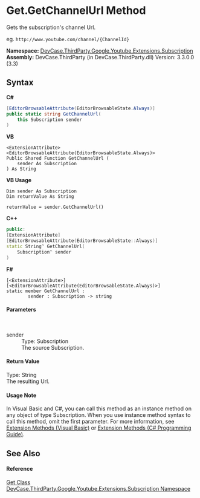 # Get.GetChannelUrl Method 
 

Gets the subscription's channel Url. 

 eg. `http://www.youtube.com/channel/{ChannelId}`

**Namespace:**&nbsp;<a href="N_DevCase_ThirdParty_Google_Youtube_Extensions_Subscription">DevCase.ThirdParty.Google.Youtube.Extensions.Subscription</a><br />**Assembly:**&nbsp;DevCase.ThirdParty (in DevCase.ThirdParty.dll) Version: 3.3.0.0 (3.3)

## Syntax

**C#**<br />
``` C#
[EditorBrowsableAttribute(EditorBrowsableState.Always)]
public static string GetChannelUrl(
	this Subscription sender
)
```

**VB**<br />
``` VB
<ExtensionAttribute>
<EditorBrowsableAttribute(EditorBrowsableState.Always)>
Public Shared Function GetChannelUrl ( 
	sender As Subscription
) As String
```

**VB Usage**<br />
``` VB Usage
Dim sender As Subscription
Dim returnValue As String

returnValue = sender.GetChannelUrl()
```

**C++**<br />
``` C++
public:
[ExtensionAttribute]
[EditorBrowsableAttribute(EditorBrowsableState::Always)]
static String^ GetChannelUrl(
	Subscription^ sender
)
```

**F#**<br />
``` F#
[<ExtensionAttribute>]
[<EditorBrowsableAttribute(EditorBrowsableState.Always)>]
static member GetChannelUrl : 
        sender : Subscription -> string 

```


#### Parameters
&nbsp;<dl><dt>sender</dt><dd>Type: Subscription<br />The source Subscription.</dd></dl>

#### Return Value
Type: String<br />The resulting Url.

#### Usage Note
In Visual Basic and C#, you can call this method as an instance method on any object of type Subscription. When you use instance method syntax to call this method, omit the first parameter. For more information, see <a href="https://docs.microsoft.com/dotnet/visual-basic/programming-guide/language-features/procedures/extension-methods">Extension Methods (Visual Basic)</a> or <a href="https://docs.microsoft.com/dotnet/csharp/programming-guide/classes-and-structs/extension-methods">Extension Methods (C# Programming Guide)</a>.

## See Also


#### Reference
<a href="T_DevCase_ThirdParty_Google_Youtube_Extensions_Subscription_Get">Get Class</a><br /><a href="N_DevCase_ThirdParty_Google_Youtube_Extensions_Subscription">DevCase.ThirdParty.Google.Youtube.Extensions.Subscription Namespace</a><br />
